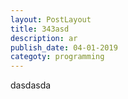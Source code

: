 ```yaml
---
layout: PostLayout
title: 343asd
description: ar
publish_date: 04-01-2019
categoty: programming
---
```

dasdasda
